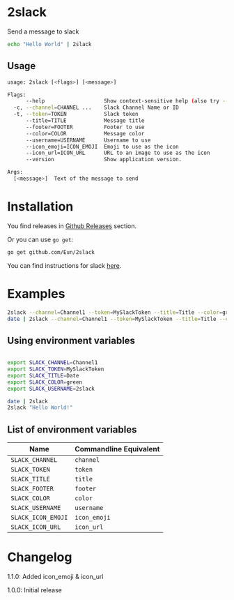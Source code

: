 # 2slack

Send a message to slack

```bash
echo "Hello World" | 2slack
```

## Usage
```bash
usage: 2slack [<flags>] [<message>]

Flags:
      --help                   Show context-sensitive help (also try --help-long and --help-man).
  -c, --channel=CHANNEL ...    Slack Channel Name or ID
  -t, --token=TOKEN            Slack token
      --title=TITLE            Message title
      --footer=FOOTER          Footer to use
      --color=COLOR            Message color
      --username=USERNAME      Username to use
      --icon_emoji=ICON_EMOJI  Emoji to use as the icon
      --icon_url=ICON_URL      URL to an image to use as the icon
      --version                Show application version.

Args:
  [<message>]  Text of the message to send

```

# Installation
You find releases in [Github Releases](https://github.com/Eun/2slack/releases) section.

Or you can use `go get`:
```bash
go get github.com/Eun/2slack
```

You can find instructions for slack [here](slack/README.md).

# Examples

```bash
2slack --channel=Channel1 --token=MySlackToken --title=Title --color=green "Hello from 2slack"
date | 2slack --channel=Channel1 --token=MySlackToken --title=Title --color=ff0000
```

## Using environment variables
```bash

export SLACK_CHANNEL=Channel1
export SLACK_TOKEN=MySlackToken
export SLACK_TITLE=Date
export SLACK_COLOR=green
export SLACK_USERNAME=2slack

date | 2slack
2slack "Hello World!"
```

## List of environment variables
| Name               | Commandline Equivalent |
|--------------------|------------------------|
| `SLACK_CHANNEL`    | `channel`              |
| `SLACK_TOKEN`      | `token`                |
| `SLACK_TITLE`      | `title`                |
| `SLACK_FOOTER`     | `footer`               |
| `SLACK_COLOR`      | `color`                |
| `SLACK_USERNAME`   | `username`             |
| `SLACK_ICON_EMOJI` | `icon_emoji`           |
| `SLACK_ICON_URL`   | `icon_url`             |


# Changelog
1.1.0: Added icon_emoji & icon_url

1.0.0: Initial release